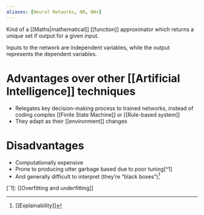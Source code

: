 ```yaml
---
aliases: [Neural Networks, NN, NNs]
---
```


Kind of a [[Maths|mathematical]] [[function]] approximator which returns a unique set if output for a given input.

Inputs to the network are independent variables, while the output represents the dependent variables.

# Advantages over other [[Artificial Intelligence]] techniques

- Relegates key decision-making process to trained networks, instead of coding complex [[Finite State Machine]] or [[Rule-based system]]
- They adapt as their [[environment]] changes

# Disadvantages

- Computationally expensive
- Prone to producing utter garbage based due to poor tuning[^1]
- And generally difficult to interpret (they’re “black boxes”)[^2]

[ˆ1]: [[Overfitting and underfitting]]
[^2]: [[Explainability]]